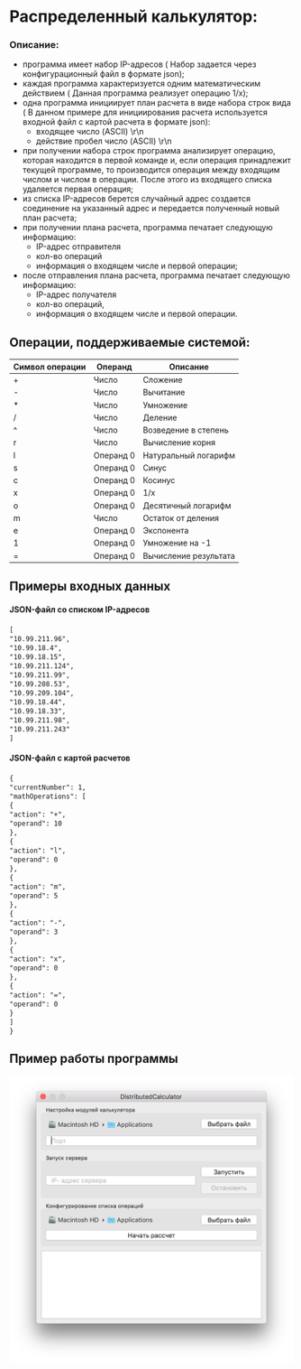

# Распределенный калькулятор:
### Описание:
- программа имеет набор IP-адресов ( Набор задается через конфигурационный файл в формате json);
- каждая программа характеризуется одним математическим действием ( Данная программа реализует операцию 1/x);
- одна программа инициирует план расчета в виде набора строк вида ( В данном примере для инициирования расчета используется входной файл с картой расчета в формате json):
    - входящее число (ASCII) \r\n
    - действие пробел число (ASCII) \r\n
- при получении набора строк программа анализирует операцию, которая находится в первой команде и, если операция принадлежит текущей программе, то производится операция между входящим числом и числом в операции. После этого из входящего списка удаляется первая операция;
- из списка IP-адресов берется случайный адрес создается соединение на указанный адрес и передается полученный новый план расчета;
- при получении плана расчета, программа печатает следующую информацию:
    - IP-адрес отправителя
    - кол-во операций
    - информация о входящем числе и первой операции;
- после отправления плана расчета, программа печатает следующую информацию:
    - IP-адрес получателя
    - кол-во операций,
    - информация о входящем числе и первой операции.

## Операции, поддерживаемые системой:

|Символ операции |Операнд       | Описание
|--|-------------------------------|-----------------------------|
|+|Число|Сложение|
|-|Число|Вычитание|
|*|Число|Умножение|
|/|Число|Деление|
|^|Число|Возведение в степень|
|r|Число|Вычисление корня|
|l|Операнд 0|Натуральный логарифм|
|s|Операнд 0|Синус|
|c|Операнд 0|Косинус|
|x|Операнд 0| 1/x|
|o|Операнд 0|Десятичный логарифм|
|m|Число|Остаток от деления|
|e|Операнд 0|Экспонента|
|1|Операнд 0|Умножение на -1|
|=|Операнд 0|Вычисление результата|

## Примеры входных данных
#### JSON-файл со списком IP-адресов
```
[
"10.99.211.96",
"10.99.18.4",
"10.99.18.15",
"10.99.211.124",
"10.99.211.99",
"10.99.208.53",
"10.99.209.104",
"10.99.18.44",
"10.99.18.33",
"10.99.211.98",
"10.99.211.243"
]
```
#### JSON-файл с картой расчетов
```
{
"currentNumber": 1,
"mathOperations": [
{
"action": "+",
"operand": 10
},
{
"action": "l",
"operand": 0
},
{
"action": "m",
"operand": 5
},
{
"action": "-",
"operand": 3
},
{
"action": "x",
"operand": 0
},
{
"action": "=",
"operand": 0
}
]
}

```
## Пример работы программы
![example](https://raw.githubusercontent.com/nataliii1245/DistributedCalculator/master/ScreenShot.png)
